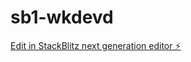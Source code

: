 # sb1-wkdevd

[Edit in StackBlitz next generation editor ⚡️](https://stackblitz.com/~/github.com/Sandeep010-hub/sb1-wkdevd)